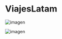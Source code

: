# ViajesLatam

![imagen](https://github.com/ANG3L-GAMBOA/ViajesLatam/assets/90113186/5780f8f7-ce95-41b1-a764-1e2bec91d0a0)


![imagen](https://github.com/ANG3L-GAMBOA/ViajesLatam/assets/90113186/d5493942-a6ef-42c7-8efd-53eceea849a2) 
